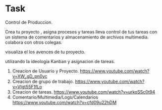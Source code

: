 # Task
Control de Produccion.

Crea tu proyecto , asigna procesos y tareas lleva control de tus tareas con un sistema de comentarios y almacenamiento de archivos multimedia.
colabora con otros colegas.

visualiza el los avences de tu proyecto.

utilizando la ideologia Kanban y asignacion de tareas.


1. Creacion de Usuario y Proyecto.
https://www.youtube.com/watch?v=XW_gD_pn0yc
2. Creacion de grupo de trabajo.
https://www.youtube.com/watch?v=Vtgt55F1fLo
3. Creacion de tareas.
https://www.youtube.com/watch?v=urkoSSc0t94
4. Comentario/Multimedia/Logs/Calendarios
https://www.youtube.com/watch?v=cfd09u22hDM




